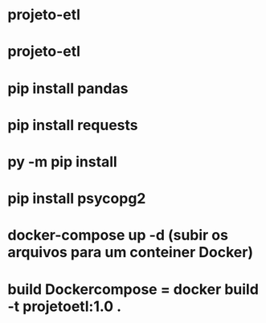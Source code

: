 # projeto-etl
# projeto-etl

# pip install pandas
# pip install requests
# py -m pip install 
# pip install psycopg2

# docker-compose up -d (subir os arquivos para um conteiner Docker)
# build Dockercompose = docker build -t projetoetl:1.0 .
